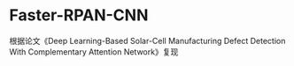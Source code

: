 # Faster-RPAN-CNN
根据论文《Deep Learning-Based Solar-Cell Manufacturing Defect Detection With Complementary Attention Network》复现
